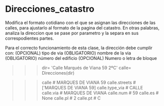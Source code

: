 # Direcciones_catastro
Modifica el formato cotidiano con el que se asignan las direcciones de las calles, para ajustarlo al formato de la pagina del catastro.
En otras palabras, analiza la direccion que se pase por parametro y la separa en sus correspodientes partes.

Para el correcto funcionamiento de esta clase, la dirección debe cumplir con:
        (OPCIONAL)      tipo de via
        (OBLIGATORIO)   nombre de la via
        (OBLIGATORIO)   número del edificio
        (OPCIONAL)      Numero o letra de bloque

>>> dir= 'Calle Marqués de Viana 59 2ºC'
>>> calle= Direcciones(dir)

>>> calle           # MARQUES DE VIANA 59
>>> calle.streets   # ['MARQUES DE VIANA 59]
>>> calle.type_via  # CALLE
>>> calle.via       # MARQUES DE VIANA
>>> calle.num       # 59
>>> calle.es        # None
>>> calle.pl        # 2
>>> calle.pt        # C
